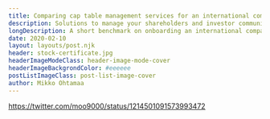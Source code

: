 ```yaml
---
title: Comparing cap table management services for an international company
description: Solutions to manage your shareholders and investor communications
longDescription: A short benchmark on onboarding an international company for a different cap table management providers.
date: 2020-02-10
layout: layouts/post.njk
header: stock-certificate.jpg
headerImageModeClass: header-image-mode-cover
headerImageBackgrondColor: #eeeeee
postListImageClass: post-list-image-cover 
author: Mikko Ohtamaa
---
```



https://twitter.com/moo9000/status/1214501091573993472
